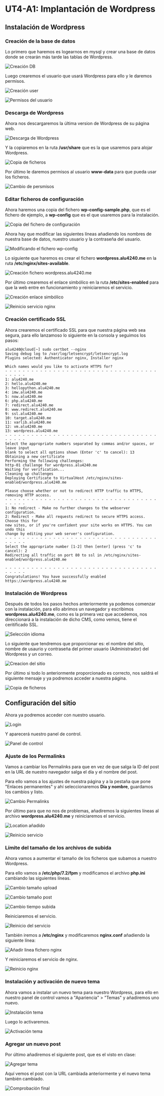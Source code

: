 # UT4-A1: Implantación de Wordpress

## Instalación de Wordpress

### Creación de la base de datos
Lo primero que haremos es logearnos en mysql y crear una base de datos donde se crearán más tarde las tablas de Wordpress.

![Creación DB](img/1.png)

Luego crearemos el usuario que usará Wordpress para ello y le daremos permisos.

![Creación user](img/2.png)

![Permisos del usuario](img/3.png)

### Descarga de Wordpress
Ahora nos descargaremos la última version de Wordpress de su página web.

![Descarga de Wordpress](img/4.png)

Y la copiaremos en la ruta **/usr/share** que es la que usaremos para alojar Wordpress.

![Copia de ficheros](img/5.png)

Por último le daremos permisos al usuario **www-data** para que pueda usar los ficheros.

![Cambio de persmisos](img/6.png)

### Editar ficheros de configuración
Ahora haremos una copia del fichero **wp-config-sample.php**, que es el fichero de ejemplo, a **wp-config** que es el que usaremos para la instalación.

![Copia del fichero de configuración](img/7.png)

Ahora hay que modificar las siguientes líneas añadiendo los nombres de nuestra base de datos, nuestro usuario y la contraseña del usuario.

![Modificando el fichero wp-config](img/8.png)

Lo siguiente que haremos es crear el fichero **wordpress.alu4240.me** en la ruta **/etc/nginx/sites-available**.

![Creación fichero wordpress.alu4240.me](img/9.png)

Por último crearemos el enlace simbólico en la ruta **/etc/sites-enabled** para que la web entre en funcionamiento y reiniciaremos el servicio.

![Creación enlace simbólico](img/10.png)

![Reinicio servicio nginx](img/11.png)

### Creación certificado SSL
Ahora crearemos el certificado SSL para que nuestra página web sea segura, para ello lanzamoso lo siguiente en la consola y seguimos los pasos:

```console
alu4240@cloud[~] sudo certbot --nginx
Saving debug log to /var/log/letsencrypt/letsencrypt.log
Plugins selected: Authenticator nginx, Installer nginx

Which names would you like to activate HTTPS for?
- - - - - - - - - - - - - - - - - - - - - - - - - - - - - - - - - - - - - - - -
1: alu4240.me
2: hello.alu4240.me
3: hellopython.alu4240.me
4: imw.alu4240.me
5: now.alu4240.me
6: php.alu4240.me
7: redirect.alu4240.me
8: www.redirect.alu4240.me
9: ssl.alu4240.me
10: target.alu4240.me
11: varlib.alu4240.me
12: vm.alu4240.me
13: wordpress.alu4240.me
- - - - - - - - - - - - - - - - - - - - - - - - - - - - - - - - - - - - - - - -
Select the appropriate numbers separated by commas and/or spaces, or leave input
blank to select all options shown (Enter 'c' to cancel): 13
Obtaining a new certificate
Performing the following challenges:
http-01 challenge for wordpress.alu4240.me
Waiting for verification...
Cleaning up challenges
Deploying Certificate to VirtualHost /etc/nginx/sites-enabled/wordpress.alu4240.me

Please choose whether or not to redirect HTTP traffic to HTTPS, removing HTTP access.
- - - - - - - - - - - - - - - - - - - - - - - - - - - - - - - - - - - - - - - -
1: No redirect - Make no further changes to the webserver configuration.
2: Redirect - Make all requests redirect to secure HTTPS access. Choose this for
new sites, or if you're confident your site works on HTTPS. You can undo this
change by editing your web server's configuration.
- - - - - - - - - - - - - - - - - - - - - - - - - - - - - - - - - - - - - - - -
Select the appropriate number [1-2] then [enter] (press 'c' to cancel): 2
Redirecting all traffic on port 80 to ssl in /etc/nginx/sites-enabled/wordpress.alu4240.me

- - - - - - - - - - - - - - - - - - - - - - - - - - - - - - - - - - - - - - - -
Congratulations! You have successfully enabled https://wordpress.alu4240.me
```

### Instalación de Wordpress
Después de todos los pasos hechos anteriormente ya podemos comenzar con la instalación, para ello abrimos un navegador y escribimos **wordpress.alu4240.me**, como es la primera vez que accedemos, nos direccionará a la instalación de dicho CMS, como vemos, tiene el ceritificado SSL.

![Selección idioma](img/12.png)

Lo siguiente que tendremos que proporcionar es: el nombre del sitio, nombre de usaurio y contraseña del primer usuario (Administrador) del Wordpress y un correo.

![Creacion del sitio](img/13.png)

Por último si todo lo anteriormente proporcionado es correcto, nos saldrá el siguiente mensaje y ya podremos acceder a nuestra página.

![Copia de ficheros](img/14.png)

## Configuración del sitio
Ahora ya podremos acceder con nuestro usuario.         

![Login](img/15.png)

Y aparecerá nuestro panel de control.

![Panel de control](img/16.png)

### Ajuste de los Permalinks
Vamos a cambiar los Permalinks para que en vez de que salga la ID del post en la URL de nuestro navegador salga el día y el nombre del post.

Para ello vamos a los ajustes de nuestra página y a la pestaña que pone "Enlaces permanentes" y ahí seleccionaremos **Día y nombre**, guardamos los cambios y listo.

![Cambio Permalinks](img/17.png)

Por último para que no nos de problemas, añadiremos la siguientes líneas al archivo **wordpress.alu4240.me** y reiniciaremos el servicio.

![Location añadido](img/18.png)

![Reinicio servicio](img/19.png)

### Límite del tamaño de los archivos de subida
Ahora vamos a aumentar el tamaño de los ficheros que subamos a nuestro Wordpress.

Para ello vamos a **/etc/php/7.2/fpm** y modificamos el archivo **php.ini** cambiando las siguientes líneas.

![Cambio tamaño upload](img/20.png)

![Cambio tamaño post](img/21.png)

![Cambio tiempo subida](img/22.png)

Reiniciaremos el servicio.

![Reinicio del servicio](img/23.png)

También iremos a **/etc/nginx** y modificaremos **nginx.conf** añadiendo la siguiente línea:

![Añadir linea fichero nginx](img/24.png)

Y reiniciaremos el servicio de nginx.

![Reinicio nginx](img/25.png)

### Instalación y activación de nuevo tema
Ahora vamos a instalar un nuevo tema para nuestro Wordpress, para ello en nuestro panel de control vamos a "Apariencia" > "Temas" y añadiremos uno nuevo.

![Instalación tema](img/26.png)

Luego lo activaremos.

![Activación tema](img/27.png)

### Agregar un nuevo post
Por último añadiremos el siguiente post, que es el visto en clase:

![Agregar tema](img/28.png)

Aquí vemos el post con la URL cambiada anteriormente y el nuevo tema también cambiado.

![Comprobación final](img/29.png)
